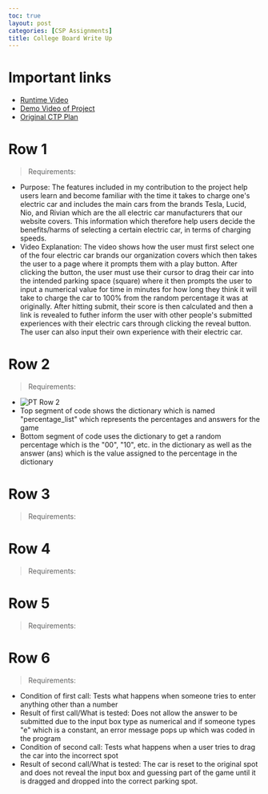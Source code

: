 ```yaml
---
toc: true
layout: post
categories: [CSP Assignments]
title: College Board Write Up
---
```


# Important links
- [Runtime Video](https://youtu.be/4FL82PGx8-U)
- [Demo Video of Project](https://youtu.be/xeBE2QWRKNo)
- [Original CTP Plan](https://dillonlee06.github.io/VSCode-Fastpages-Project/csp%20assignments/2023/01/29/Psplanning.html)

# Row 1
> Requirements:
- Purpose: The features included in my contribution to the project help users learn and become familiar with the time it takes to charge one's electric car and includes the main cars from the brands Tesla, Lucid, Nio, and Rivian which are the all electric car manufacturers that our website covers. This information which therefore help users decide the benefits/harms of selecting a certain electric car, in terms of charging speeds.
- Video Explanation: The video shows how the user must first select one of the four electric car brands our organization covers which then takes the user to a page where it prompts them with a play button. After clicking the button, the user must use their cursor to drag their car into the intended parking space (square) where it then prompts the user to input a numerical value for time in minutes for how long they think it will take to charge the car to 100% from the random percentage it was at originally. After hitting submit, their score is then calculated and then a link is revealed to futher inform the user with other people's submitted experiences with their electric cars through clicking the reveal button. The user can also input their own experience with their electric car.

# Row 2
> Requirements:
- ![]({{site.baseurl}}/images/ptrow2.png "PT Row 2")
- Top segment of code shows the dictionary which is named "percentage_list" which represents the percentages and answers for the game
- Bottom segment of code uses the dictionary to get a random percentage which is the "00", "10", etc. in the dictionary as well as the answer (ans) which is the value assigned to the percentage in the dictionary

# Row 3
> Requirements:

# Row 4
> Requirements:

# Row 5
> Requirements:

# Row 6
> Requirements:
- Condition of first call: Tests what happens when someone tries to enter anything other than a number
- Result of first call/What is tested: Does not allow the answer to be submitted due to the input box type as numerical and if someone types "e" which is a constant, an error message pops up which was coded in the program
- Condition of second call: Tests what happens when a user tries to drag the car into the incorrect spot
- Result of second call/What is tested: The car is reset to the original spot and does not reveal the input box and guessing part of the game until it is dragged and dropped into the correct parking spot.